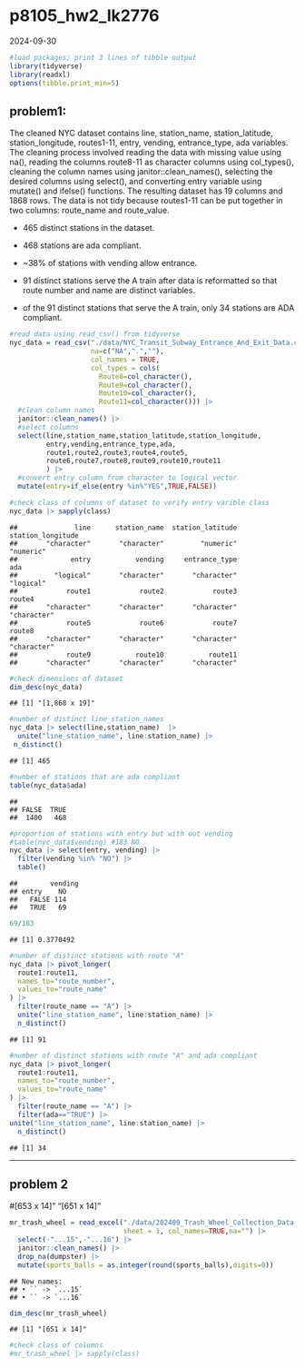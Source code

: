 p8105_hw2_lk2776
================
2024-09-30

``` r
#load packages; print 3 lines of tibble output
library(tidyverse)
library(readxl)
options(tibble.print_min=5)
```

## problem1:

The cleaned NYC dataset contains line, station_name, station_latitude,
station_longitude, routes1-11, entry, vending, entrance_type, ada
variables. The cleaning process involved reading the data with missing
value using na(), reading the columns route8-11 as character columns
using col_types(), cleaning the column names using
janitor::clean_names(), selecting the desired columns using select(),
and converting entry variable using mutate() and ifelse() functions. The
resulting dataset has 19 columns and 1868 rows. The data is not tidy
because routes1-11 can be put together in two columns: route_name and
route_value.

- 465 distinct stations in the dataset.

- 468 stations are ada compliant.

- ~38% of stations with vending allow entrance.

- 91 distinct stations serve the A train after data is reformatted so
  that route number and name are distinct variables.

- of the 91 distinct stations that serve the A train, only 34 stations
  are ADA compliant.

``` r
#read data using read_csv() from tidyverse
nyc_data = read_csv("./data/NYC_Transit_Subway_Entrance_And_Exit_Data.csv", 
                    na=c("NA",".",""), 
                    col_names = TRUE, 
                    col_types = cols(
                      Route8=col_character(),
                      Route9=col_character(), 
                      Route10=col_character(),
                      Route11=col_character())) |>
  #clean column names
  janitor::clean_names() |> 
  #select columns 
  select(line,station_name,station_latitude,station_longitude,
         entry,vending,entrance_type,ada,
         route1,route2,route3,route4,route5,
         route6,route7,route8,route9,route10,route11
         ) |> 
  #convert entry column from character to logical vector
  mutate(entry=if_else(entry %in%"YES",TRUE,FALSE))

#check class of columns of dataset to verify entry varible class
nyc_data |> sapply(class)
```

    ##              line      station_name  station_latitude station_longitude 
    ##       "character"       "character"         "numeric"         "numeric" 
    ##             entry           vending     entrance_type               ada 
    ##         "logical"       "character"       "character"         "logical" 
    ##            route1            route2            route3            route4 
    ##       "character"       "character"       "character"       "character" 
    ##            route5            route6            route7            route8 
    ##       "character"       "character"       "character"       "character" 
    ##            route9           route10           route11 
    ##       "character"       "character"       "character"

``` r
#check dimensions of dataset
dim_desc(nyc_data)
```

    ## [1] "[1,868 x 19]"

``` r
#number of distinct line_station_names
nyc_data |> select(line,station_name)  |>
  unite("line_station_name", line:station_name) |> 
 n_distinct() 
```

    ## [1] 465

``` r
#number of stations that are ada compliant
table(nyc_data$ada)
```

    ## 
    ## FALSE  TRUE 
    ##  1400   468

``` r
#proportion of stations with entry but with out vending
#table(nyc_data$vending) #183 NO
nyc_data |> select(entry, vending) |> 
  filter(vending %in% "NO") |>
  table()
```

    ##        vending
    ## entry    NO
    ##   FALSE 114
    ##   TRUE   69

``` r
69/183
```

    ## [1] 0.3770492

``` r
#number of distinct stations with route "A"
nyc_data |> pivot_longer(
  route1:route11, 
  names_to="route_number",
  values_to="route_name"
) |>
  filter(route_name == "A") |> 
  unite("line_station_name", line:station_name) |> 
  n_distinct()
```

    ## [1] 91

``` r
#number of distinct stations with route "A" and ada compliant
nyc_data |> pivot_longer(
  route1:route11, 
  names_to="route_number",
  values_to="route_name"
) |>
  filter(route_name == "A") |> 
  filter(ada=="TRUE") |> 
unite("line_station_name", line:station_name) |> 
  n_distinct()
```

    ## [1] 34

------------------------------------------------------------------------

## problem 2

\#\[653 x 14\]” “\[651 x 14\]”

``` r
mr_trash_wheel = read_excel("./data/202409_Trash_Wheel_Collection_Data.xlsx",
                            sheet = 1, col_names=TRUE,na="") |>
  select(-"...15",-"...16") |>
  janitor::clean_names() |>
  drop_na(dumpster) |> 
  mutate(sports_balls = as.integer(round(sports_balls),digits=0))
```

    ## New names:
    ## • `` -> `...15`
    ## • `` -> `...16`

``` r
dim_desc(mr_trash_wheel)
```

    ## [1] "[651 x 14]"

``` r
#check class of columns
#mr_trash_wheel |> sapply(class)
```
